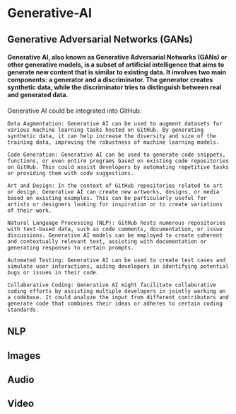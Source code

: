 # Generative-AI
## Generative Adversarial Networks (GANs)
#### Generative AI, also known as Generative Adversarial Networks (GANs) or other generative models, is a subset of artificial intelligence that aims to generate new content that is similar to existing data. It involves two main components: a generator and a discriminator. The generator creates synthetic data, while the discriminator tries to distinguish between real and generated data.
Generative AI could be integrated into GitHub:

    Data Augmentation: Generative AI can be used to augment datasets for various machine learning tasks hosted on GitHub. By generating synthetic data, it can help increase the diversity and size of the training data, improving the robustness of machine learning models.

    Code Generation: Generative AI can be used to generate code snippets, functions, or even entire programs based on existing code repositories on GitHub. This could assist developers by automating repetitive tasks or providing them with code suggestions.

    Art and Design: In the context of GitHub repositories related to art or design, Generative AI can create new artworks, designs, or media based on existing examples. This can be particularly useful for artists or designers looking for inspiration or to create variations of their work.

    Natural Language Processing (NLP): GitHub hosts numerous repositories with text-based data, such as code comments, documentation, or issue discussions. Generative AI models can be employed to create coherent and contextually relevant text, assisting with documentation or generating responses to certain prompts.

    Automated Testing: Generative AI can be used to create test cases and simulate user interactions, aiding developers in identifying potential bugs or issues in their code.

    Collaborative Coding: Generative AI might facilitate collaborative coding efforts by assisting multiple developers in jointly working on a codebase. It could analyze the input from different contributors and generate code that combines their ideas or adheres to certain coding standards.
## NLP
## Images
## Audio
## Video
